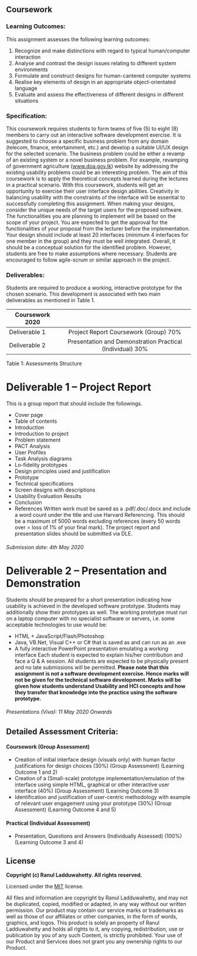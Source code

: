 ## Coursework
### Learning Outcomes:
This assignment assesses the following learning outcomes:
1. Recognize and make distinctions with regard to typical human/computer
interaction
2. Analyse and contrast the design issues relating to different system
environments
3. Formulate and construct designs for human-cantered computer systems
4. Realise key elements of design in an appropriate object-orientated language
5. Evaluate and assess the effectiveness of different designs in different situations
### Specification:
This coursework requires students to form teams of five (5) to eight (8) members to
carry out an interactive software development exercise. It is suggested to choose a
specific business problem from any domain (telecom, finance, entertainment, etc.) and
develop a suitable UI/UX design for the selected scenario. The business problem
could be either a revamp of an existing system or a novel business problem. For
example, revamping of government agriculture (www.doa.gov.lk) website by
addressing the existing usability problems could be an interesting problem.
The aim of this coursework is to apply the theoretical concepts learned during the
lectures in a practical scenario. With this coursework, students will get an opportunity
to exercise their user interface design abilities. Creativity in balancing usability with the
constraints of the interface will be essential to successfully completing this
assignment. When making your designs, consider the unique needs of the target users
for the proposed software. The functionalities you are planning to implement will be
based on the scope of your project. You are expected to get the approval for the
functionalities of your proposal from the lecturer before the implementation.
Your design should include at least 20 interfaces (minimum 4 interfaces for one
member in the group) and they must be well integrated. Overall, it should be a
conceptual solution for the identified problem. However, students are free to make
assumptions where necessary. Students are encouraged to follow agile-scrum or
similar approach in the project.
### Deliverables:
Students are required to produce a working, interactive prototype for the chosen
scenario. This development is associated with two main deliverables as mentioned in
Table 1. 

|  Coursework 2020   |   |
| ------------- |:-------------:|
| Deliverable 1 | Project Report Coursework (Group) 70% |
| Deliverable 2     |  Presentation and Demonstration Practical (Individual) 30% |
Table 1: Assessments Structure

# Deliverable 1 – Project Report
This is a group report that should include the followings.
* Cover page
* Table of contents
* Introduction
* Introduction to project
* Problem statement
* PACT Analysis
* User Profiles
* Task Analysis diagrams
* Lo-fidelity prototypes
* Design principles used and justification
* Prototype
* Technical specifications
* Screen designs with descriptions
* Usability Evaluation Results
* Conclusion
* References
Written work must be saved as a .pdf/.doc/.docx and include a word count under the
title and use Harvard Referencing. This should be a maximum of 5000 words
excluding references (every 50 words over = loss of 1% of your final mark). The project
report and presentation slides should be submitted via DLE.

###### Submission date: 4th May 2020

# Deliverable 2 – Presentation and Demonstration
Students should be prepared for a short presentation indicating how usability is
achieved in the developed software prototype. Students may additionally show their
prototypes as well. The working prototype must run on a laptop computer with no
specialist software or servers, i.e. some acceptable technologies to use would be:
* HTML + JavaScript/Flash/Photoshop
* Java, VB.Net, Visual C++ or C# that is saved as and can run as an .exe
* A fully interactive PowerPoint presentation emulating a working interface
Each student is expected to explain his/her contribution and face a Q & A session. All
students are expected to be physically present and no late submissions will be
permitted.
**Please note that this assignment is not a software development exercise.
Hence marks will not be given for the technical software development. Marks
will be given how students understand Usability and HCI concepts and how they
transfer that knowledge into the practice using the software prototype.**

###### Presentations (Viva): 11 May 2020 Onwards

## Detailed Assessment Criteria:
#### Coursework (Group Assessment)
* Creation of initial interface design (visuals only) with human factor justifications
for design choices (30%) (Group Assessment) (Learning Outcome 1 and 2)
* Creation of a (Small-scale) prototype implementation/emulation of the interface
using simple HTML, graphical or other interactive user interface (40%) (Group
Assessment) (Learning Outcome 3)
* Identification and justification of user-centric methodology with example of
relevant user engagement using your prototype (30%) (Group Assessment)
(Learning Outcome 4 and 5)
#### Practical (Individual Assessment)
* Presentation, Questions and Answers (Individually Assessed) (100%)
(Learning Outcome 3 and 4)
## License

**Copyright (c) Ranul Ladduwahetty. All rights reserved.**

Licensed under the [MIT](LICENSE.txt) license.

All files and information are copyright by Ranul Ladduwahetty, 
and may not be duplicated, copied, modified or adapted, 
in any way without our written permission. 
Our product may contain our service marks or trademarks as well as those of our affiliates or other companies, 
in the form of words, graphics, and logos.
This product is solely an property of Ranul Ladduwahetty and holds all rights to it, any copying, redistribution, use or publication by you of any such Content, is strictly prohibited. 
Your use of our Product and Services does not grant you any ownership rights to our Product.
